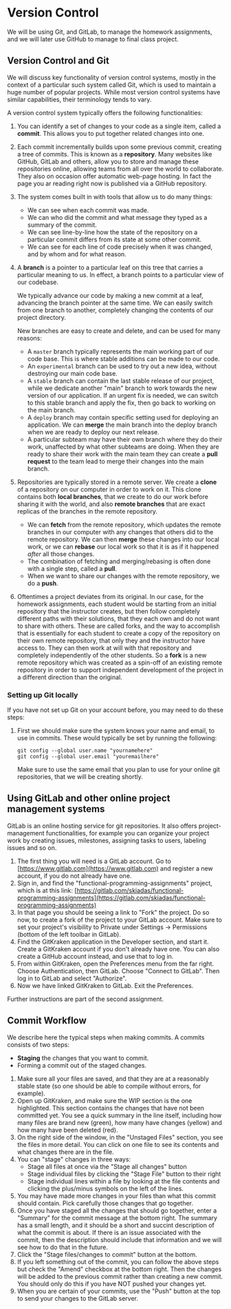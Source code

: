 # Version Control

We will be using Git, and GitLab, to manage the homework assignments, and we will later use GitHub to manage to final class project.

## Version Control and Git

We will discuss key functionality of version control systems, mostly in the context of a particular such system called Git, which is used to maintain a huge number of popular projects. While most version control systems have similar capabilities, their terminology tends to vary.

A version control system typically offers the following functionalities:

1. You can identify a set of changes to your code as a single item, called a **commit**. This allows you to put together related changes into one.
2. Each commit incrementally builds upon some previous commit, creating a tree of commits. This is known as a **repository**. Many websites like GitHub, GitLab and others, allow you to store and manage these repositories online, allowing teams from all over the world to collaborate. They also on occasion offer automatic web-page hosting. In fact the page you ar reading right now is published via a GitHub repository.
3. The system comes built in with tools that allow us to do many things:

    - We can see when each commit was made.
    - We can who did the commit and what message they typed as a summary of the commit.
    - We can see line-by-line how the state of the repository on a particular commit differs from its state at some other commit.
    - We can see for each line of code precisely when it was changed, and by whom and for what reason.
4. A **branch** is a pointer to a particular leaf on this tree that carries a particular meaning to us. In effect, a branch points to a particular view of our codebase.

    We typically advance our code by making a new commit at a leaf, advancing the branch pointer at the same time. We can easily switch from one branch to another, completely changing the contents of our project directory.

    New branches are easy to create and delete, and can be used for many reasons:

    - A `master` branch typically represents the main working part of our code base. This is where stable additions can be made to our code.
    - An `experimental` branch can be used to try out a new idea, without destroying our main code base.
    - A `stable` branch can contain the last stable release of our project, while we dedicate another "main" branch to work towards the new version of our application. If an urgent fix is needed, we can switch to this stable branch and apply the fix, then go back to working on the main branch.
    - A `deploy` branch may contain specific setting used for deploying an application. We can **merge** the main branch into the deploy branch when we are ready to deploy our next release.
    - A particular subteam may have their own branch where they do their work, unaffected by what other subteams are doing. When they are ready to share their work with the main team they can create a **pull request** to the team lead to merge their changes into the main branch.

5. Repositories are typically stored in a remote server. We create a **clone** of a repository on our computer in order to work on it. This clone contains both **local branches**, that we create to do our work before sharing it with the world, and also **remote branches** that are exact replicas of the branches in the remote repository.

    - We can **fetch** from the remote repository, which updates the remote branches in our computer with any changes that others did to the remote repository. We can then **merge** these changes into our local work, or we can **rebase** our local work so that it is as if it happened *after* all those changes.
    - The combination of fetching and merging/rebasing is often done with a single step, called a **pull**.
    - When we want to share our changes with the remote repository, we do a **push**.

6. Oftentimes a project deviates from its original. In our case, for the homework assignments, each student would be starting from an initial repository that the instructor creates, but then follow completely different paths with their solutions, that they each own and do not want to share with others. These are called forks, and the way to accomplish that is essentially for each student to create a copy of the repository on their own remote repository, that only they and the instructor have access to. They can then work at will with that repository and completely independently of the other students. So a **fork** is a new remote repository which was created as a spin-off of an existing remote repository in order to support independent development of the project in a different direction than the original.

### Setting up Git locally

If you have not set up Git on your account before, you may need to do these steps:

1. First we should make sure the system knows your name and email, to use in commits. These would typically be set by running the following:

    ```
    git config --global user.name "yournamehere"
    git config --global user.email "youremailhere"
    ```
    Make sure to use the same email that you plan to use for your online git repositories, that we will be creating shortly.

## Using GitLab and other online project management systems

GitLab is an online hosting service for git repositories. It also offers project-management functionalities, for example you can organize your project work by creating issues, milestones, assigning tasks to users, labeling issues and so on.

1. The first thing you will need is a GitLab account. Go to [https://www.gitlab.com](https://www.gitlab.com) and register a new account, if you do not already have one.
2. Sign in, and find the "functional-programming-assignments" project, which is at this link: [https://gitlab.com/skiadas/functional-programming-assignments](https://gitlab.com/skiadas/functional-programming-assignments)
3. In that page you should be seeing a link to "Fork" the project. Do so now, to create a fork of the project to your GitLab account. Make sure to set your project's visibility to Private under Settings -> Permissions (bottom of the left toolbar in GitLab).
4. Find the GitKraken application in the Developer section, and start it. Create a GitKraken account if you don't already have one. You can also create a GitHub account instead, and use that to log in.
5. From within GitKraken, open the Preferences menu from the far right. Choose Authentication, then GitLab. Choose "Connect to GitLab". Then log in to GitLab and select "Authorize".
6. Now we have linked GitKraken to GitLab. Exit the Preferences.

Further instructions are part of the second assignment.

## Commit Workflow

We describe here the typical steps when making commits. A commits consists of two steps:

- **Staging** the changes that you want to commit.
- Forming a commit out of the staged changes.

1. Make sure all your files are saved, and that they are at a reasonably stable state (so one should be able to compile without errors, for example).
2. Open up GitKraken, and make sure the WIP section is the one highlighted. This section contains the changes that have not been committed yet. You see a quick summary in the line itself, including how many files are brand new (green), how many have changes (yellow) and how many have been deleted (red).
3. On the right side of the window, in the "Unstaged Files" section, you see the files in more detail. You can click on one file to see its contents and what changes there are in the file.
4. You can "stage" changes in three ways:
    - Stage all files at once via the "Stage all changes" button
    - Stage individual files by clicking the "Stage File" button to their right
    - Stage individual lines within a file by looking at the file contents and clicking the plus/minus symbols on the left of the lines.
5. You may have made more changes in your files than what this commit should contain. Pick carefully those changes that go together.
6. Once you have staged all the changes that should go together, enter a "Summary" for the commit message at the bottom right. The summary has a small length, and it should be a short and succint description of what the commit is about. If there is an issue associated with the commit, then the description should include that information and we will see how to do that in the future.
7. Click the "Stage files/changes to commit" button at the bottom.
8. If you left something out of the commit, you can follow the above steps but check the "Amend" checkbox at the bottom right. Then the changes will be added to the previous commit rather than creating a new commit. You should only do this if you have NOT pushed your changes yet.
9. When you are certain of your commits, use the "Push" button at the top to send your changes to the GitLab server.
